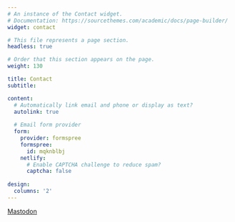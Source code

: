 ```yaml
---
# An instance of the Contact widget.
# Documentation: https://sourcethemes.com/academic/docs/page-builder/
widget: contact

# This file represents a page section.
headless: true

# Order that this section appears on the page.
weight: 130

title: Contact
subtitle:

content:
  # Automatically link email and phone or display as text?
  autolink: true
  
  # Email form provider
  form:
    provider: formspree
    formspree:
      id: mqknblbj
    netlify:
      # Enable CAPTCHA challenge to reduce spam?
      captcha: false
  
design:
  columns: '2'
---
```


<a rel="me" href="https://mastodon.social/@pjox">Mastodon</a>